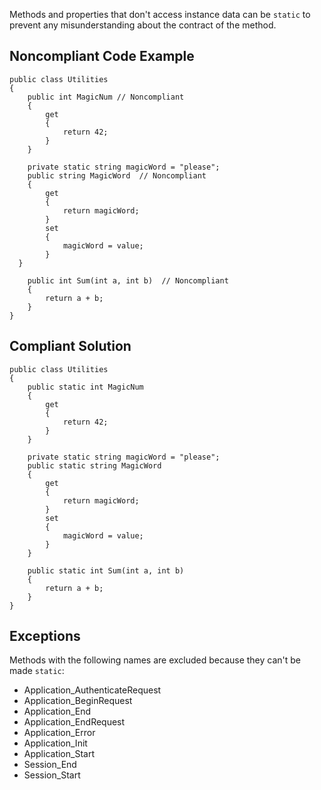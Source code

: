 
Methods and properties that don't access instance data can be `static` to prevent any misunderstanding about the contract of the method.

## Noncompliant Code Example


    public class Utilities
    {
        public int MagicNum // Noncompliant
        {
            get
            {
                return 42;
            }
        }
    
        private static string magicWord = "please";
        public string MagicWord  // Noncompliant
        {
            get
            {
                return magicWord;
            }
            set
            {
                magicWord = value;
            }
      }
    
        public int Sum(int a, int b)  // Noncompliant
        {
            return a + b;
        }
    }


## Compliant Solution


    public class Utilities
    {
        public static int MagicNum
        {
            get
            {
                return 42;
            }
        }
    
        private static string magicWord = "please";
        public static string MagicWord
        {
            get
            {
                return magicWord;
            }
            set
            {
                magicWord = value;
            }
        }
    
        public static int Sum(int a, int b)
        {
            return a + b;
        }
    }


## Exceptions

Methods with the following names are excluded because they can't be made `static`:

- Application\_AuthenticateRequest
- Application\_BeginRequest
- Application\_End
- Application\_EndRequest
- Application\_Error
- Application\_Init
- Application\_Start
- Session\_End
- Session\_Start

